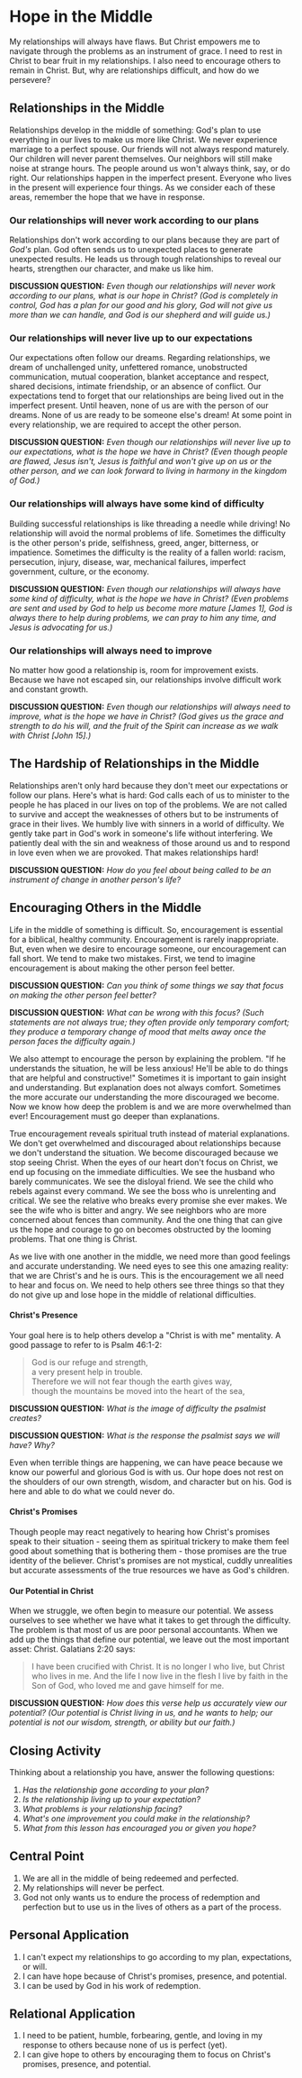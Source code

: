# Hope in the Middle

My relationships will always have flaws. But Christ empowers me to navigate through the problems as an instrument of grace. I need to rest in Christ to bear fruit in my relationships. I also need to encourage others to remain in Christ. But, why are relationships difficult, and how do we persevere?

## Relationships in the Middle

Relationships develop in the middle of something: God's plan to use everything in our lives to make us more like Christ. We never experience marriage to a perfect spouse. Our friends will not always respond maturely. Our children will never parent themselves. Our neighbors will still make noise at strange hours. The people around us won't always think, say, or do right. Our relationships happen in the imperfect present. Everyone who lives in the present will experience four things. As we consider each of these areas, remember the hope that we have in response.

### Our relationships will never work according to our plans

Relationships don't work according to our plans because they are part of *God's* plan. God often sends us to unexpected places to generate unexpected results. He leads us through tough relationships to reveal our hearts, strengthen our character, and make us like him.

**DISCUSSION QUESTION:** *Even though our relationships will never work according to our plans, what is our hope in Christ? (God is completely in control, God has a plan for our good and his glory, God will not give us more than we can handle, and God is our shepherd and will guide us.)*

### Our relationships will never live up to our expectations

Our expectations often follow our dreams. Regarding relationships, we dream of unchallenged unity, unfettered romance, unobstructed communication, mutual cooperation, blanket acceptance and respect, shared decisions, intimate friendship, or an absence of conflict. Our expectations tend to forget that our relationships are being lived out in the imperfect present. Until heaven, none of us are with the person of our dreams. None of us are ready to be someone else's dream! At some point in every relationship, we are required to  accept the other person.

**DISCUSSION QUESTION:** *Even though our relationships will never live up to our expectations, what is the hope we have in Christ? (Even though people are flawed, Jesus isn't, Jesus is faithful and won't give up on us or the other person, and we can look forward to living in harmony in the kingdom of God.)*

### Our relationships will always have some kind of difficulty

Building successful relationships is like threading a needle while driving! No relationship will avoid the normal problems of life. Sometimes the difficulty is the other person's pride, selfishness, greed, anger, bitterness, or impatience. Sometimes the difficulty is the reality of a fallen world: racism, persecution, injury, disease, war, mechanical failures, imperfect government, culture, or the economy.

**DISCUSSION QUESTION:** *Even though our relationships will always have some kind of difficulty, what is the hope we have in Christ? (Even problems are sent and used by God to help us become more mature [James 1], God is always there to help during problems, we can pray to him any time, and Jesus is advocating for us.)*

### Our relationships will always need to improve

No matter how good a relationship is, room for improvement exists. Because we have not escaped sin, our relationships involve difficult work and constant growth.

**DISCUSSION QUESTION:** *Even though our relationships will always need to improve, what is the hope we have in Christ? (God gives us the grace and strength to do his will, and the fruit of the Spirit can increase as we walk with Christ [John 15].)*

## The Hardship of Relationships in the Middle

Relationships aren't only hard because they don't meet our expectations or follow our plans. Here's what is hard: God calls each of us to minister to the people he has placed in our lives on top of the problems. We are not called to survive and accept the weaknesses of others but to be instruments of grace in their lives. We humbly live with sinners in a world of difficulty. We gently take part in God's work in someone's life without interfering. We patiently deal with the sin and weakness of those around us and to respond in love even when we are provoked. That makes relationships hard!

**DISCUSSION QUESTION:** *How do you feel about being called to be an instrument of change in another person's life?*

## Encouraging Others in the Middle

Life in the middle of something is difficult. So, encouragement is essential for a biblical, healthy community. Encouragement is rarely inappropriate. But, even when we desire to encourage someone, our encouragement can fall short. We tend to make two mistakes. First, we tend to imagine encouragement is about making the other person feel better.

**DISCUSSION QUESTION:** *Can you think of some things we say that focus on making the other person feel better?*

**DISCUSSION QUESTION:** *What can be wrong with this focus? (Such statements are not always true; they often provide only temporary comfort; they produce a temporary change of mood that melts away once the person faces the difficulty again.)*

We also attempt to encourage the person by explaining the problem. "If he understands the situation, he will be less anxious! He'll be able to do things that are helpful and constructive!" Sometimes it is important to gain insight and understanding. But explanation does not always comfort. Sometimes the more accurate our understanding the more discouraged we become. Now we know how deep the problem is and we are more overwhelmed than ever! Encouragement must go deeper than explanations.

True encouragement reveals spiritual truth instead of material explanations. We don't get overwhelmed and discouraged about relationships because we don't understand the situation. We become discouraged because we stop seeing Christ. When the eyes of our heart don't focus on Christ, we end up focusing on the immediate difficulties. We see the husband who barely communicates. We see the disloyal friend. We see the child who rebels against every command. We see the boss who is unrelenting and critical. We see the relative who breaks every promise she ever makes. We see the wife who is bitter and angry. We see neighbors who are more concerned about fences than community. And the one thing that can give us the hope and courage to go on becomes obstructed by the looming problems. That one thing is Christ.

As we live with one another in the middle, we need more than good feelings and accurate understanding. We need eyes to see this one amazing reality: that we are Christ's and he is ours. This is the encouragement we all need to hear and focus on. We need to help others see three things so that they do not give up and lose hope in the middle of relational difficulties.

#### Christ's Presence

Your goal here is to help others develop a "Christ is with me" mentality. A good passage to refer to is Psalm 46:1-2:

> God is our refuge and strength,  
a very present help in trouble.  
Therefore we will not fear though the earth gives way,  
though the mountains be moved into the heart of the sea,  

**DISCUSSION QUESTION:** *What is the image of difficulty the psalmist creates?*

**DISCUSSION QUESTION:** *What is the response the psalmist says we will have? Why?*

Even when terrible things are happening, we can have peace because we know our powerful and glorious God is with us. Our hope does not rest on the shoulders of our own strength, wisdom, and character but on his. God is here and able to do what we could never do.

#### Christ's Promises

Though people may react negatively to hearing how Christ's promises speak to their situation - seeing them as spiritual trickery to make them feel good about something that is bothering them - those promises are the true identity of the believer. Christ's promises are not mystical, cuddly unrealities but accurate assessments of the true resources we have as God's children.

#### Our Potential in Christ

When we struggle, we often begin to measure our potential. We assess ourselves to see whether we have what it takes to get through the difficulty. The problem is that most of us are poor personal accountants. When we add up the things that define our potential, we leave out the most important asset: Christ. Galatians 2:20 says:

> I have been crucified with Christ. It is no longer I who live, but Christ who lives in me. And the life I now live in the flesh I live by faith in the Son of God, who loved me and gave himself for me.

**DISCUSSION QUESTION:** *How does this verse help us accurately view our potential? (Our potential is Christ living in us, and he wants to help; our potential is not our wisdom, strength, or ability but our faith.)*

## Closing Activity

Thinking about a relationship you have, answer the following questions:

1. *Has the relationship gone according to your plan?*
2. *Is the relationship living up to your expectation?*
3. *What problems is your relationship facing?*
4. *What's one improvement you could make in the relationship?*
5. *What from this lesson has encouraged you or given you hope?*

## Central Point

1. We are all in the middle of being redeemed and perfected.
2. My relationships will never be perfect.
3. God not only wants us to endure the process of redemption and perfection but to use us in the lives of others as a part of the process.

## Personal Application

1. I can't expect my relationships to go according to my plan, expectations, or will.
2. I can have hope because of Christ's promises, presence, and potential.
3. I can be used by God in his work of redemption.

## Relational Application

1. I need to be patient, humble, forbearing, gentle, and loving in my response to others because none of us is perfect (yet).
2. I can give hope to others by encouraging them to focus on Christ's promises, presence, and potential.
